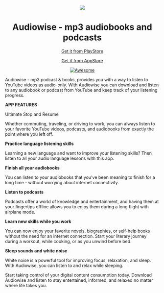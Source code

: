 <div align="center" style="width: 100%;">
<img src= "https://play-lh.googleusercontent.com/YhSVBCrxwr6uBJCUdKp6AJ4A89jnydaN4fJ4OCmviTCapXurnPYbTFetqqYQECWkuujf=w240-h480-rw"/>
</div>

<div align="center" style="width:100%">
  <h1 align="center">Audiowise - mp3 audiobooks and podcasts</h1>
</div>

<p align="center">
    <a href="https://play.google.com/store/apps/details?id=com.jauntymarble.game">Get it from PlayStore</a>
</p>
<p align="center">
    <a href="https://apps.apple.com/us/app/audiowise-mp3-podcast-books/id6621180222">Get it from AppStore</a>
</p>

<p align="center">
    <a href="https://github.com/sindresorhus/awesome-electron"><img alt="Awesome" src="https://cdn.rawgit.com/sindresorhus/awesome/d7305f38d29fed78fa85652e3a63e154dd8e8829/media/badge.svg"></a>
</p>

Audiowise - mp3 podcast & books, provides you with a way to listen to YouTube videos as audio-only. With Audiowise you can download and listen to any audiobook or podcast from YouTube and keep track of your listening progress.

**APP FEATURES**

Ultimate Stop and Resume

Whether commuting, traveling, or driving to work, you can always listen to your favorite YouTube videos, podcasts, and audiobooks from exactly the point where you left off.

**Practice language listening skills**

Learning a new language and want to improve your listening skills? Then listen to all your audio language lessons with this app. 

**Finish all your audiobooks**

You can listen to your audiobooks that you've been meaning to finish for a long time -  without worrying about internet connectivity. 

**Listen to podcasts**

Podcasts offer a world of knowledge and entertainment, and having them at your fingertips offline allows you to enjoy them during a long flight with airplane mode.

**Learn new skills while you work**

You can now enjoy your favorite novels, biographies, or self-help books without the need for an internet connection.  Start your literary journey during a workout, while cooking, or as you unwind before bed.

**Sleep sounds and white noise**

White noise is a powerful tool for improving focus, relaxation, and sleep. 
With Audiowise, you can listen to and relax while sleeping. 

Start taking control of your digital content consumption today. Download Audiowise and listen to stay entertained, informed, and relaxed no matter where life takes you.

